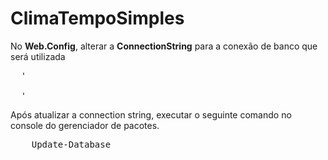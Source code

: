 # ClimaTempoSimples

No <b>Web.Config</b>, alterar a **ConnectionString** para a conexão de banco que será utilizada

<pre>
  '<connectionStrings>
    <add name="EFConnectionString" connectionString="Data Source=SuaMaquina; Initial Catalog=ClimaTempoSimples;User ID=SeuUser;Password=SuaSenha;" providerName="System.Data.SqlClient"/>
  </connectionStrings>'
</pre>

Após atualizar a connection string, executar o seguinte comando no console do gerenciador de pacotes.

<pre>
    Update-Database
</pre>
